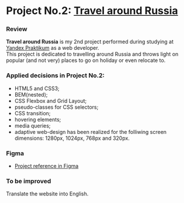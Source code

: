 # Project No.2: [Travel around Russia](https://victoriamatynyan.github.io/russian-travel/)

### Review
**Travel around Russia** is my 2nd project performed during studying at [Yandex Praktikum](https://practicum.yandex.ru/) as a web developer.  
This project is dedicated to travelling around Russia and throws light on popular (and not very) places to go on holiday or even relocate to.

### Applied decisions in Project No.2:
* HTML5 and CSS3;
* BEM(nested);
* CSS Flexbox and Grid Layout;
* pseudo-classes for CSS selectors;
* CSS transition;
* hovering elements;
* media queries;  
* adaptive web-design has been realized for the folliwing screen dimensions: 1280px, 1024px, 768px and 320px.

### Figma
* [Project reference in Figma](https://www.figma.com/file/5S2WSbEFL6awjVWJ0NWL8Q/Sprint-3_-Russia-_-desktop-mobile?node-id=28503%3A0)

### To be improved
Translate the website into English.